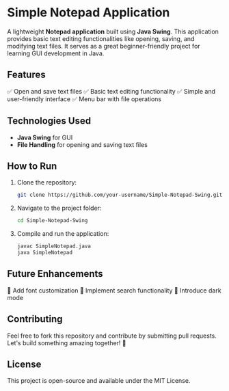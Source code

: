 # Simple Notepad Application

A lightweight **Notepad application** built using **Java Swing**. This application provides basic text editing functionalities like opening, saving, and modifying text files. It serves as a great beginner-friendly project for learning GUI development in Java.

## Features
✅ Open and save text files
✅ Basic text editing functionality
✅ Simple and user-friendly interface
✅ Menu bar with file operations

## Technologies Used
- **Java Swing** for GUI
- **File Handling** for opening and saving text files

## How to Run
1. Clone the repository:
   ```sh
   git clone https://github.com/your-username/Simple-Notepad-Swing.git
   ```
2. Navigate to the project folder:
   ```sh
   cd Simple-Notepad-Swing
   ```
3. Compile and run the application:
   ```sh
   javac SimpleNotepad.java
   java SimpleNotepad
   ```

## Future Enhancements
🚀 Add font customization
🚀 Implement search functionality
🚀 Introduce dark mode

## Contributing
Feel free to fork this repository and contribute by submitting pull requests. Let's build something amazing together! 🎉

## License
This project is open-source and available under the MIT License.

